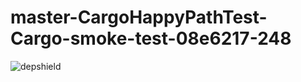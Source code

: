 # master-CargoHappyPathTest-Cargo-smoke-test-08e6217-248

![depshield](https://depshield.sonatype.org/badges/depshield-prod/master-CargoHappyPathTest-Cargo-smoke-test-08e6217-248/depshield.svg)